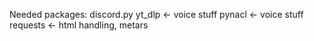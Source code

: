 Needed packages:
  discord.py
  yt_dlp <- voice stuff
  pynacl <- voice stuff
  requests <- html handling, metars

